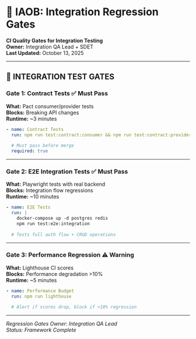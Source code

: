 # 🚧 IAOB: Integration Regression Gates

**CI Quality Gates for Integration Testing**  
**Owner:** Integration QA Lead + SDET  
**Last Updated:** October 13, 2025

---

## 🎯 INTEGRATION TEST GATES

### **Gate 1: Contract Tests** ✅ Must Pass

**What:** Pact consumer/provider tests  
**Blocks:** Breaking API changes  
**Runtime:** ~3 minutes

```yaml
- name: Contract Tests
  run: npm run test:contract:consumer && npm run test:contract:provider
  
  # Must pass before merge
  required: true
```

---

### **Gate 2: E2E Integration Tests** ✅ Must Pass

**What:** Playwright tests with real backend  
**Blocks:** Integration flow regressions  
**Runtime:** ~10 minutes

```yaml
- name: E2E Tests
  run: |
    docker-compose up -d postgres redis
    npm run test:e2e:integration
  
  # Tests full auth flow + CRUD operations
```

---

### **Gate 3: Performance Regression** ⚠️ Warning

**What:** Lighthouse CI scores  
**Blocks:** Performance degradation >10%  
**Runtime:** ~5 minutes

```yaml
- name: Performance Budget
  run: npm run lighthouse
  
  # Alert if scores drop, block if >10% regression
```

---

*Regression Gates Owner: Integration QA Lead*  
*Status: Framework Complete*

